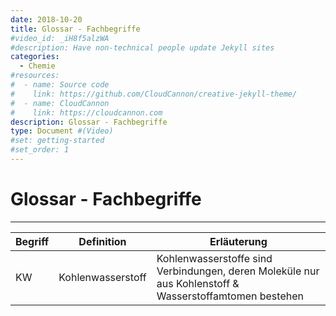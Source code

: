 ```yaml
---
date: 2018-10-20
title: Glossar - Fachbegriffe
#video_id: _iH8f5alzWA
#description: Have non-technical people update Jekyll sites
categories:
  - Chemie
#resources:
#  - name: Source code
#    link: https://github.com/CloudCannon/creative-jekyll-theme/
#  - name: CloudCannon
#    link: https://cloudcannon.com
description: Glossar - Fachbegriffe
type: Document #(Video)
#set: getting-started
#set_order: 1
---
```


# Glossar - Fachbegriffe

---

Begriff | Definition | Erläuterung
--- | --- | ---
KW | Kohlenwasserstoff | Kohlenwasserstoffe sind Verbindungen, deren Moleküle nur aus Kohlenstoff & Wasserstoffamtomen bestehen
